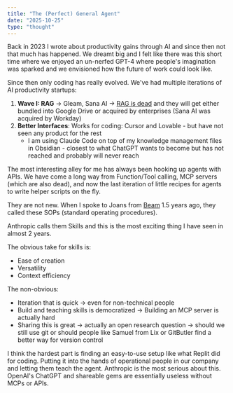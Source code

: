 ```yaml
---
title: "The (Perfect) General Agent"
date: "2025-10-25"
type: "thought"
---
```


Back in 2023 I wrote about productivity gains through AI and since then not that much has happened. We dreamt big and I felt like there was this short time where we enjoyed an un-nerfed GPT-4 where people's imagination was sparked and we envisioned how the future of work could look like.

Since then only coding has really evolved. We've had multiple iterations of AI productivity startups:

1. **Wave I: RAG** → Gleam, Sana AI → <a href="https://www.nicolasbustamante.com/p/the-rag-obituary-killed-by-agents">RAG is dead</a> and they will get either bundled into Google Drive or acquired by enterprises (Sana AI was acquired by Workday)
2. **Better Interfaces**: Works for coding: Cursor and Lovable - but have not seen any product for the rest
    - I am using Claude Code on top of my knowledge management files in Obsidian - closest to what ChatGPT wants to become but has not reached and probably will never reach

The most interesting alley for me has always been hooking up agents with APIs. We have come a long way from Function/Tool calling, MCP servers (which are also dead), and now the last iteration of little recipes for agents to write helper scripts on the fly.

They are not new. When I spoke to Joans from <a href="https://beam.ai/">Beam</a> 1.5 years ago, they called these SOPs (standard operating procedures).

Anthropic calls them Skills and this is the most exciting thing I have seen in almost 2 years.

The obvious take for skills is:
- Ease of creation
- Versatility
- Context efficiency

The non-obvious:
- Iteration that is quick → even for non-technical people
- Build and teaching skills is democratized → Building an MCP server is actually hard
- Sharing this is great → actually an open research question → should we still use git or should people like Samuel from Lix or GitButler find a better way for version control

I think the hardest part is finding an easy-to-use setup like what Replit did for coding. Putting it into the hands of operational people in our company and letting them teach the agent. Anthropic is the most serious about this. OpenAI's ChatGPT and shareable gems are essentially useless without MCPs or APIs.
